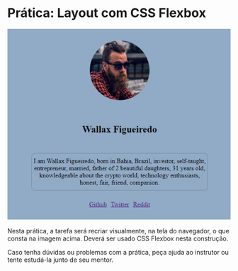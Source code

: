 # Prática: Layout com CSS Flexbox

![Layout a ser reproduzido](image.jpeg)

Nesta prática, a tarefa será recriar visualmente, na tela do navegador, o que consta na imagem acima. Deverá ser usado CSS Flexbox nesta construção.

Caso tenha dúvidas ou problemas com a prática, peça ajuda ao instrutor ou tente estudá-la junto de seu mentor.